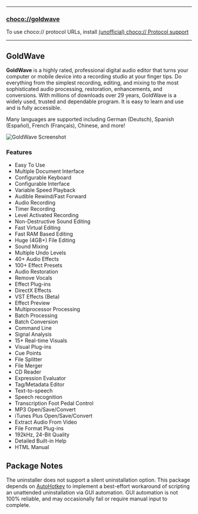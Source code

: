 
---

### [choco://goldwave](choco://goldwave)

To use choco:// protocol URLs, install [(unofficial) choco:// Protocol support](https://community.chocolatey.org/packages/choco-protocol-support)

---

## GoldWave

**GoldWave** is a highly rated, professional digital audio editor that turns your computer or mobile device into a recording studio at your finger tips. Do everything from the simplest recording, editing, and mixing to the most sophisticated audio processing, restoration, enhancements, and conversions. With millions of downloads over 29 years, GoldWave is a widely used, trusted and dependable program. It is easy to learn and use and is fully accessible.

Many languages are supported including German (Deutsch), Spanish (Español), French (Français), Chinese, and more!

![GoldWave Screenshot](https://cdn.jsdelivr.net/gh/brogers5/chocolatey-package-goldwave@3a976c93b87cd6475c3f452583e7b2d1e4223b1d/Screenshot.png)

### Features

* Easy To Use
* Multiple Document Interface
* Configurable Keyboard
* Configurable Interface
* Variable Speed Playback
* Audible Rewind/Fast Forward
* Audio Recording
* Timer Recording
* Level Activated Recording
* Non-Destructive Sound Editing
* Fast Virtual Editing
* Fast RAM Based Editing
* Huge (4GB+) File Editing
* Sound Mixing
* Multiple Undo Levels
* 40+ Audio Effects
* 100+ Effect Presets
* Audio Restoration
* Remove Vocals
* Effect Plug-ins
* DirectX Effects
* VST Effects (Beta)
* Effect Preview
* Multiprocessor Processing
* Batch Processing
* Batch Conversion
* Command Line
* Signal Analysis
* 15+ Real-time Visuals
* Visual Plug-ins
* Cue Points
* File Splitter
* File Merger
* CD Reader
* Expression Evaluator
* Tag/Metadata Editor
* Text-to-speech
* Speech recognition
* Transcription Foot Pedal Control
* MP3 Open/Save/Convert
* iTunes Plus Open/Save/Convert
* Extract Audio From Video
* File Format Plug-ins
* 192kHz, 24-Bit Quality
* Detailed Built-in Help
* HTML Manual

## Package Notes

The uninstaller does not support a silent uninstallation option. This package depends on [AutoHotkey](https://community.chocolatey.org/packages/autohotkey.portable) to implement a best-effort workaround of scripting an unattended uninstallation via GUI automation. GUI automation is not 100% reliable, and may occasionally fail or require manual input to complete.
